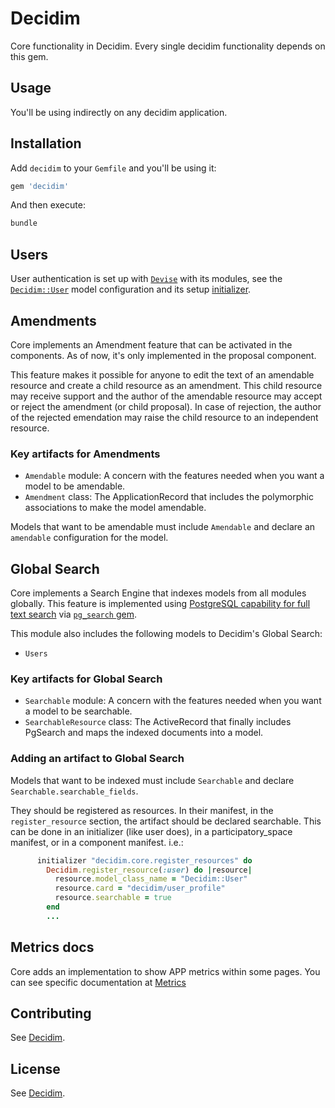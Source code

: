# Decidim

Core functionality in Decidim. Every single decidim functionality depends on this gem.

## Usage

You'll be using indirectly on any decidim application.

## Installation

Add `decidim` to your `Gemfile` and you'll be using it:

```ruby
gem 'decidim'
```

And then execute:

```bash
bundle
```

## Users

User authentication is set up with [`Devise`](https://github.com/plataformatec/devise) with its modules, see the [`Decidim::User`](https://github.com/decidim/decidim/blob/master/decidim-core/app/models/decidim/user.rb) model configuration and its setup [initializer](https://github.com/decidim/decidim/blob/master/decidim-core/config/initializers/devise.rb).

## Amendments

Core implements an Amendment feature that can be activated in the components. As of now, it's only implemented in the proposal component.

This feature makes it possible for anyone to edit the text of an amendable resource and create a child resource as an amendment. This child resource may receive support and the author of the amendable resource may accept or reject the amendment (or child proposal). In case of rejection, the author of the rejected emendation may raise the child resource to an independent resource.

### Key artifacts for Amendments

- `Amendable` module: A concern with the features needed when you want a model to be amendable.
- `Amendment` class: The ApplicationRecord that includes the polymorphic associations to make the model amendable.

Models that want to be amendable must include `Amendable` and declare an `amendable` configuration for the model.

## Global Search

Core implements a Search Engine that indexes models from all modules globally.
This feature is implemented using [PostgreSQL capability for full text search](https://www.postgresql.org/docs/current/static/textsearch.html) via [`pg_search` gem](https://github.com/Casecommons/pg_search).

This module also includes the following models to Decidim's Global Search:

- `Users`

### Key artifacts for Global Search

- `Searchable` module: A concern with the features needed when you want a model to be searchable.
- `SearchableResource` class: The ActiveRecord that finally includes PgSearch and maps the indexed documents into a model.

### Adding an artifact to Global Search

Models that want to be indexed must include `Searchable` and declare `Searchable.searchable_fields`.

They should be registered as resources. In their manifest, in the `register_resource` section, the artifact should be declared searchable.
This can be done in an initializer (like user does), in a participatory_space manifest, or in a component manifest. i.e.:

```ruby
      initializer "decidim.core.register_resources" do
        Decidim.register_resource(:user) do |resource|
          resource.model_class_name = "Decidim::User"
          resource.card = "decidim/user_profile"
          resource.searchable = true
        end
        ...
```

## Metrics docs

Core adds an implementation to show APP metrics within some pages. You can see specific documentation at [Metrics](https://github.com/decidim/decidim/tree/master/docs/advanced/metrics.md)

## Contributing

See [Decidim](https://github.com/decidim/decidim).

## License

See [Decidim](https://github.com/decidim/decidim).
